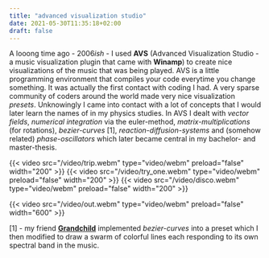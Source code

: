 ```yaml
---
title: "advanced visualization studio"
date: 2021-05-30T11:35:18+02:00
draft: false
---
```


A looong time ago - 2006*ish* - I used **AVS** (Advanced Visualization Studio - a music visualization plugin that came with **Winamp**) to create nice visualizations of the music that was being played. AVS is a little programming environment that compiles your code everytime you change something. It was actually the first contact with coding I had. A very sparse community of coders around the world made very nice visualization *presets*. 
Unknowingly I came into contact with a lot of concepts that I would later learn the names of in my physics studies. In AVS I dealt with *vector fields*, *numerical integration* via the euler-method, *matrix-multiplications* (for rotations), *bezier-curves* [1], *reaction-diffusion-systems* and (somehow related) *phase-oscillators* which later became central in my bachelor- and master-thesis. 

{{< video src="/video/trip.webm" type="video/webm" preload="false" width="200" >}}
{{< video src="/video/try_one.webm" type="video/webm" preload="false" width="200" >}}
{{< video src="/video/disco.webm" type="video/webm" preload="false" width="200" >}}

{{< video src="/video/out.webm" type="video/webm" preload="false" width="600" >}}

[1] - my friend [**Grandchild**](https://github.com/grandchild) implemented *bezier-curves* into a preset which I then modified to draw a swarm of colorful lines each responding to its own spectral band in the music.

